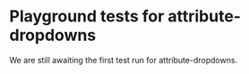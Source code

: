 # Playground tests for attribute-dropdowns
We are still awaiting the first test run for attribute-dropdowns.
